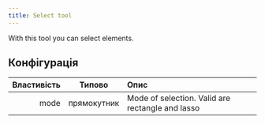 ```yaml
---
title: Select tool
---
```


With this tool you can select elements.

## Конфігурація

| Властивість |    Типово   | Опис                                                             |
| ----------: | :---------: | :--------------------------------------------------------------- |
|        mode | прямокутник | Mode of selection. Valid are rectangle and lasso |
